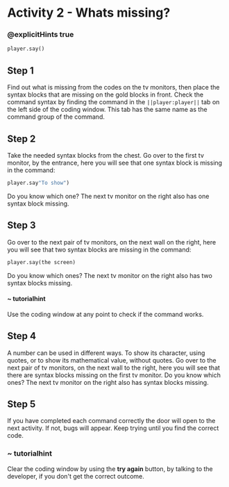 # Activity 2 - Whats missing?

### @explicitHints true

```python
player.say()
```

## Step 1
Find out what is missing from the codes on the tv monitors, then place the syntax blocks that are missing on the gold blocks in front. Check the command syntax by finding the command in the `||player:player||` tab on the left side of the coding window. This tab has the same name as the command group of the command. 

## Step 2
Take the needed syntax blocks from the chest. Go over to the first tv monitor, by the entrance, here you will see that one syntax block is missing in the command: 
```python
player.say"To show")
```
Do you know which one? The next tv monitor on the right also has one syntax block missing. 

## Step 3 
Go over to the next pair of tv monitors, on the next wall on the right, here you will see that two syntax blocks are missing in the command: 
```python
player.say(the screen)
```
Do you know which ones? The next tv monitor on the right also has two syntax blocks missing. 
#### ~ tutorialhint 
Use the coding window at any point to check if the command works.

## Step 4
A number can be used in different ways. To show its character, using quotes, or to show its mathematical value, without quotes. Go over to the next pair of tv monitors, on the next wall to the right, here you will see that there are syntax blocks missing on the first tv monitor. Do you know which ones? The next tv monitor on the right also has syntax blocks missing. 

## Step 5 
If you have completed each command correctly the door will open to the next activity. If not, bugs will appear. Keep trying until you find the correct code. 
### ~ tutorialhint 
Clear the coding window by using the **try again** button, by talking to the developer, if you don't get the correct outcome. 

